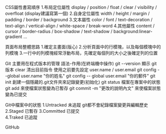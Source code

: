 CSS屬性書寫順序
  1.布局定位屬性
    display / position / float / clear / visibility / overfloat (display建議寫第一個)
  2.自身定位屬性
    width / height / margin / padding / border / background
  3.文本屬性
    color / font / text-decoration / text-align / vertical-align / white-space / break-word
  4.其他屬性
    content / cursor / border-radius / box-shadow / text-shadow / background:linear-gradient ...

頁面布局整體思路
  1.確定主畫面(版心)
  2.分析頁面中的行模塊，以及每個模塊中的列模塊
  3.一行中的列模塊經常浮動布局，先確定每個列的大小之後確定列的位置

Git
  主要用在程式版本的管理
  語法-作用(在終端機中操作)
    git --version 顯示 git 版本
    clear 清出目前指令
  使用之前要先設定 user.name / user.email
    git config --global user.name "你的姓名"
    git config -- global user.email "你的郵件"
    git init 創建一個隱藏的.git文件夾來記錄變更(初始化)
    git status 檔案在專案中的狀態
    git add 來使檔案狀態變為已暫存
    git commit -m "更改的說明內文"  來使檔案狀態變為已提交

  Git中檔案中的狀態
  1.Untracked 未追蹤
    git都不會紀錄檔案變更與編輯歷史
  2.Staged 已暫存
  3.Committed 已提交  
  4.Traked 已追蹤



GitHub
